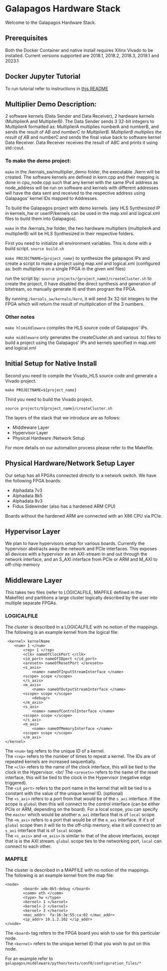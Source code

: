 # Galapagos Hardware Stack 

Welcome to the Galapagos Hardware Stack. 

## Prerequisites

Both the Docker Container and native install requires Xilinx Vivado to be installed. Current versions supported are 2018.1, 2018.2, 2018.3, 2019.1 and 2023.1


## Docker Jupyter Tutorial

To run tutorial refer to instructions in [this README](https://github.com/UofT-HPRC/galapagos/blob/master/docker/README.md)

## Multiplier Demo Description:
2 software kernels (Data Sender and Data Receiver), 2 hardware kernels (MultiplierA and MultiplierB).
The Data Sender sends 3 32-bit integers to MultiplierA formatted as:
MultiplierA multiplies numberA and numberB, and sends the result of A*B and numberC to MultiplierB.
MultiplierB multiplies the result of A*B and numberC and sends the final value back to software kernel Data Receiver.
Data Receiver receives the result of A*B*C and prints it using std::cout.

### To make the demo project:

`make` in the /kernals_sw/multiplier_demo folder, the executable ./kern will be created.
The software kernels are defined in kern.cpp and their mapping is done in cpu_node.cpp such that any kernel with the same IPv4 address as node_address will be run on software and kernels with different addresses will have the data sent and received to the respective address using Galapagos' kernel IDs mapped to Addresses.

To build the Galapagos project with demo kernels. (any HLS Synthesized IP in kernels_hw or userIP/kernels can be used in the map.xml and logical.xml files to build them into Galapagos).

`make` in the /kernals_hw folder, the two hardware multipliers (multiplierA and multiplierB) will be HLS Synthesized in their respective folders.

First you need to initialize all environment variables. This is done with a build script.
`source build.sh`

`make PROJECTNAME={project_name}` to synthesize the galapagos IPs and create a script to make a project using map.xml and logical.xml (configured as: both multipliers on a single FPGA in the given xml files)

run the script by:
`source projects/{project_name}/createCluster.sh` to create the project, (I have disabled the direct synthesis and generation of bitstream, so manually generate it) and then program the FPGA.

By running `/kernals_sw/kernals/kern`, it will send 3x 32-bit integers to the FPGA which will return the result of multiplication of the 3 numbers.

### Other notes

`make hlsmiddleware` compiles the HLS source code of Galapagos' IPs.

`make middleware` only generates the createCluster.sh and various .tcl files to build a project using the Galapagos' IPs and kernels specified in map.xml and logical.xml

## Initial Setup for Native Install


Second you need to compile the Vivado_HLS source code and generate a Vivado project.

`make PROJECTNAME=${project_name}`

Third you need to build the Vivado project.

`source projects/${project_name}/createCluster.sh`

The layers of the stack that we introduce are as follows:

- Middleware Layer
- Hypervisor Layer
- Physical Hardware /Network Setup

For more details on our automation process please refer to the Makefile. 

## Physical Hardware/Network Setup Layer

Our setup has all FPGAs connected directly to a network switch.  We have the following FPGA boards:
- Alphadata 7v3
- Alphadata 8k5
- Alphadata 8v3
- Fidus Sidewinder (also has a hardened ARM CPU)

Boards without the hardened ARM are connected with an X86 CPU via PCIe. 

## Hypervisor Layer

We plan to have hypervisors setup for various boards. Currently the hypervisor abstracts away the network and PCIe interfaces. 
This exposes all devices with a hypervisor as an AXI-stream in and out through the network interface, and an S_AXI interface from PCIe or ARM and M_AXI to off-chip memory


## Middleware Layer

This takes two files (refer to LOGICALFILE, MAPFILE defined in the Makefile) and partitions a large cluster logically described by the user into multiple separate FPGAs.

### LOGICALFILE

The cluster is described in a LOGICALFILE with no notion of the mappings. 
The following is an example kernel from the logical file:
```
 <kernel> kernelName
	<num> 1 </num>
        <rep> 1 </rep>
        <clk> nameOfClockPort </clk>
        <id_port> nameOfIDport </id_port>
        <aresetn> nameOfResetPort </aresetn>
        <s_axis>
            <name> nameOfInputStreamInterface </name>
	    <scope> scope </scope>
        </s_axis>
        <m_axis>
            <name> nameOfOutputStreamInterface </name>
	    <scope> scope </scope>
            <debug/>
        </m_axis>
        <s_axi>
            <name> nameofControlInterface </name>
	    <scope> scope </scope>
        </s_axi>
        <m_axi>
            <name> nameOfMemoryInterface </name>
	    <scope> scope </scope>
        </m_axi>
</kernel>
```

The `<num>` tag refers to the unique ID of a kernel. <br/>
The `<rep>` refers to the number of times to repeat a kernel. The IDs are of repeated kernels are increased sequentially. <br/>
The `<clk>` refers to the name of the clock interface, this will be tied to the clock in the Hypervisor. <br/
The `<aresetn>` refers to the name of the reset interface, this will be tied to the clock in the Hypervisor (negative edge triggered). <br/>
The `<id_port>` refers to the port name in the kernel that will be tied to a constant with the value of the unique kernel ID. (optional) <br/>
The `<s_axi>` refers to a port from that would be of the `s_axi` interface. If the scope is `global` then this will connect to the control interface (can be either PCIe or ARM, depending on the board). For a local scope, you can specify the `master` which would be another `m_axi` interface that is of `local` scope. <br/>
The `<m_axi>` refers to a port that would be of the `m_axi` interface. If it's of `global` scope then it will tie to the off-chip memory, else it will connect to an `s_axi` interface that is of `local` scope. <br/>
The `<s_axis>` and `<m_axis>` is similar to that of the above interfaces, except that is is the AXI stream. `global` scope ties to the networking port, `local` can connect to each other. <br/>


### MAPFILE

The cluster is described in a MAPFILE with no notion of the mappings.  <br/>
The following is an example kernel from the map file:

```
<node>
        <board> adm-8k5-debug </board>
        <comm> eth </comm>
        <type> hw </type>
        <kernel> 1 </kernel>
        <kernel> 2 </kernel>
        <kernel> 3 </kernel>
        <mac_addr>  fa:16:3e:55:ca:02 </mac_addr>
        <ip_addr> 10.1.2.102 </ip_addr>
</node>

```

The `<board>` tag refers to the FPGA board you wish to use for this particular node. <br/>
The `<kernel>` refers to the unique kernel ID that you wish to put on this node.  <br/>

  
For an example refer to `galapagos/middleware/python/tests/conf0/configuration_files/*`

